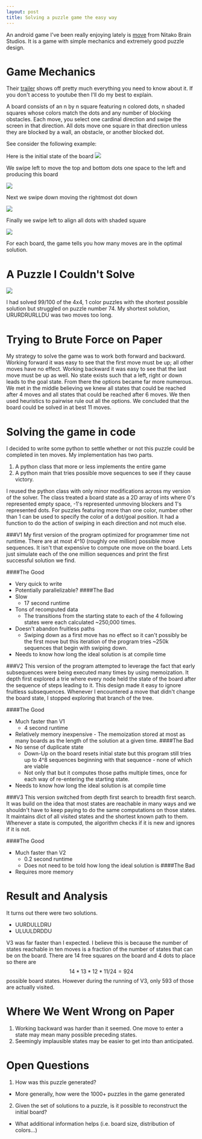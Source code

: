 ```yaml
---
layout: post
title: Solving a puzzle game the easy way
---
```


An android game I've been really enjoying lately is
[move](https://play.google.com/store/apps/details?id=com.nitako.move) from
Nitako Brain Studios. It is a game with simple mechanics and extremely good
puzzle design.

Game Mechanics
==============

Their [trailer](https://www.youtube.com/watch?v=up3lf5Rd97k)
shows off pretty much everything you need to know about it.  If you don't
access to youtube then I'll do my best to explain.

A board consists of an n by n square featuring n colored dots, n shaded squares
whose colors match the dots and any number of blocking obstacles. Each move,
you select one cardinal direction and swipe the screen in that direction. All
dots move one square in that direction unless they are blocked by a wall, an
obstacle, or another blocked dot.

See consider the following example:

Here is the initial state of the board <img
src="/images/Move-Brute-Force/ex0.png" style="max-height: 400px">

We swipe left to move the top and bottom dots one space to the left and
producing this board 

<img src="/images/Move-Brute-Force/ex1.png">

Next we swipe down moving the rightmost dot down 

<img src="/images/Move-Brute-Force/ex2.png"> 

Finally we swipe left to align all dots with shaded square 

<img src="/images/Move-Brute-Force/ex3.png">

For each board, the game tells you how many moves are in the optimal solution.

A Puzzle I Couldn't Solve
=========================
<img src="/images/Move-Brute-Force/move-4-74.png">

I had solved 99/100 of the 4x4, 1 color puzzles with the shortest possible
solution but struggled on puzzle number 74.  My shortest solution, URURDRURLLDU
was two moves too long.

Trying to Brute Force on Paper
==============================
My strategy to solve the game was to work both forward and backward. Working
forward it was easy to see that the first move must be up; all other moves have
no effect.  Working backward it was easy to see that the last move must be up as
well. No state exists such that a left, right or down leads to the goal
state. From there the options became far more numerous. We met in the middle
believing we knew all states that could be reached after 4 moves and all states
that could be reached after 6 moves.  We then used heuristics to pairwise rule
out all the options.  We concluded that the board could be solved in at best 11
moves.

Solving the game in code
========================
I decided to write some python to settle whether or not this puzzle could be
completed in ten moves.  My implementation has two parts.

1. A python class that more or less implements the entire game
2. A python main that tries possible move sequences to see if they cause victory.

I reused the python class with only minor modifications across my version of the
solver. The class treated a board state as a 2D array of ints where 0's
represented empty space, -1's represented unmoving blockers and 1's represented
dots. For puzzles featuring more than one color, number other than 1 can be used
to specify the color of a dot/goal position. It had a function to do the action
of swiping in each direction and not much else.

###V1
My first version of the program optimized for programmer time not runtime. There
are at most 4^10 (roughly one million) possible move sequences.  It isn't that
expensive to compute one move on the board. Lets just simulate each of the one
million sequences and print the first successful solution we find.

####The Good
 - Very quick to write
 - Potentially parallelizable?
####The Bad
 - Slow
   - 17 second runtime
 - Tons of recomputed data
   - The transitions from the starting state to each of the 4 following states
     were each calculated ~250,000 times.
 - Doesn't abandon fruitless paths
   - Swiping down as a first move has no effect so it can't possibly be the
     first move but this iteration of the program tries ~250k sequences that
     begin with swiping down.
 - Needs to know how long the ideal solution is at compile time

###V2
This version of the program attempted to leverage the fact that early
subsequences were being executed many times by using memoization. It depth first
explored a trie where every node held the state of the board after the sequence
of steps leading to it. This design made it easy to ignore fruitless
subsequences. Whenever I encountered a move that didn't change the board state,
I stopped exploring that branch of the tree.

####The Good
 - Much faster than V1
   - 4 second runtime
 - Relatively memory inexpensive - The memoization stored at most as many boards
   as the length of the solution at a given time.
####The Bad
 - No sense of duplicate state
   - Down-Up on the board resets initial state but this program still tries up
     to 4^8 sequences beginning with that sequence - none of which are viable
   - Not only that but it computes those paths multiple times, once for each way
     of re-entering the starting state.
 - Needs to know how long the ideal solution is at compile time

###V3
This version switched from depth first search to breadth first search. It was
build on the idea that most states are reachable in many ways and we shouldn't
have to keep paying to do the same computations on those states. It maintains
dict of all visited states and the shortest known path to them. Whenever a 
state is computed, the algorithm checks if it is new and ignores if it is not.

####The Good
 - Much faster than V2
   - 0.2 second runtime
   - Does not need to be told how long the ideal solution is
####The Bad
 - Requires more memory

Result and Analysis
===================
It turns out there were two solutions.
 - UURDULLDRU 
 - ULUULDRDDU

V3 was far faster than I expected.  I believe this is because the number of
states reachable in ten moves is a fraction of the number of states that can be
on the board. There are 14 free squares on the board and 4 dots to place so
there are $$14*13*12*11/24 = 924$$ possible board states. However during the
running of V3, only 593 of those are actually visited.

Where We Went Wrong on Paper
============================
1. Working backward was harder than it seemed.  One move to enter a state may
   mean many possible preceding states.
2. Seemingly implausible states may be easier to get into than anticipated.

Open Questions
==============
1. How was this puzzle generated?
  * More generally, how were the 1000+ puzzles in the game generated
2. Given the set of solutions to a puzzle, is it possible to reconstruct the
   initial board?
  * What additional information helps (i.e. board size, distribution of colors...)
